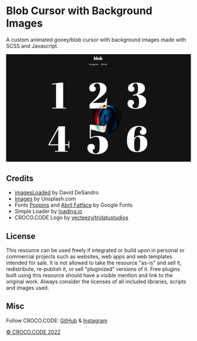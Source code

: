 # Blob Cursor with Background Images

A custom animated gooey/blob cursor with background images made with SCSS and Javascript.

![Blob Cursor with Background Images](https://raw.githubusercontent.com/crococode-io/images/main/blob-cursor-with-background-images.png)

## Credits
- [imagesLoaded](https://imagesloaded.desandro.com/) by David DeSandro
- [Images](https://unsplash.com/) by Unsplash.com
- Fonts [Poppins](https://fonts.google.com/specimen/Poppins) and [Abril Fatface](https://fonts.google.com/specimen/Abril+Fatface) by Google Fonts
- Simple Loader by [loading.io](https://loading.io/css/)
- CROCO.CODE Logo by [vecteezy/tridatustudios](https://www.vecteezy.com/members/tridatustudios)

## License
This resource can be used freely if integrated or build upon in personal or commercial projects such as websites, web apps and web templates intended for sale. It is not allowed to take the resource "as-is" and sell it, redistribute, re-publish it, or sell "pluginized" versions of it. Free plugins built using this resource should have a visible mention and link to the original work. Always consider the licenses of all included libraries, scripts and images used.

## Misc

Follow CROCO.CODE: [GitHub](https://github.com/crococode-io) & [Instagram](https://www.instagram.com/croco.code/)

[© CROCO.CODE 2022](https://www.instagram.com/croco.code) 
